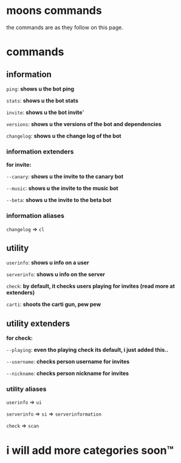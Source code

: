 # moons commands
the commands are as they follow on this page.

# commands
## information
`ping`: **shows u the bot ping**

`stats`: **shows u the bot stats**

`invite`: **shows u the bot invite**'

`versions`: **shows u the versions of the bot and dependencies**

`changelog`: **shows u the change log of the bot**

### information extenders
**for invite:**

`--canary`: **shows u the invite to the canary bot**

`--music`: **shows u the invite to the music bot**

`--beta`: **shows u the invite to the beta bot**

### information aliases
`changelog` => `cl`

## utility
`userinfo`: **shows u info on a user**

`serverinfo`: **shows u info on the server**

`check`: **by default, it checks users playing for invites (read more at extenders)**

`carti`: **shoots the carti gun, pew pew**

## utility extenders
**for check:**

`--playing`: **even tho playing check its default, i just added this..**

`--username`: **checks person username for invites**

`--nickname`: **checks person nickname for invites**

### utility aliases
`userinfo` => `ui`

`serverinfo` => `si` => `serverinformation`

`check` => `scan`

# i will add more categories soon:tm:
